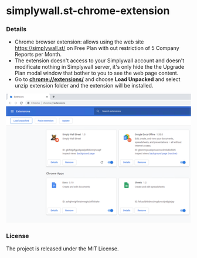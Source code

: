 # simplywall.st-chrome-extension

### Details
* Chrome browser extension: allows using the web site https://simplywall.st/ on Free Plan with out restriction of 5 Company Reports per Month.
* The extension doesn't access to your Simplywall account and doesn't modificate nothing in Simplywall server, it's only hide the the Upgrade Plan modal window that bother to you to see the web page content.
* Go to **[chrome://extensions/](chrome://extensions/)** and choose **Load Unpacked** and select unzip extension folder and the extension will be installed.

![](images/load-unpacked.png)

### License
The project is released under the MIT License.
